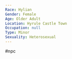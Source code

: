 ```yaml
---
Race: Hylian
Gender: Female
Age: Older Adult
Location: Hyrule Castle Town
Occupation: null
Type: Minor
Sexuality: Heterosexual
---
```

 #npc 


